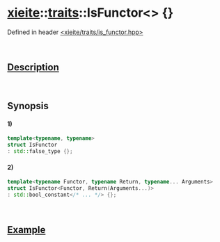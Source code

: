 # [xieite](../../xieite.md)\:\:[traits](../../traits.md)\:\:IsFunctor\<\> \{\}
Defined in header [<xieite/traits/is_functor.hpp>](../../../include/xieite/traits/is_functor.hpp)

&nbsp;

## [Description](../concepts/functor.md#Description)

&nbsp;

## Synopsis
#### 1)
```cpp
template<typename, typename>
struct IsFunctor
: std::false_type {};
```
#### 2)
```cpp
template<typename Functor, typename Return, typename... Arguments>
struct IsFunctor<Functor, Return(Arguments...)>
: std::bool_constant</* ... */> {};
```

&nbsp;

## [Example](../concepts/functor.md#Example)
